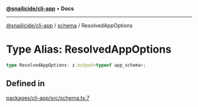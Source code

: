 [**@snailicide/cli-app**](../../../README.md) • **Docs**

---

[@snailicide/cli-app](../../../README.md) / [schema](../README.md) / ResolvedAppOptions

# Type Alias: ResolvedAppOptions

```ts
type ResolvedAppOptions: z.output<typeof app_schema>;
```

## Defined in

[packages/cli-app/src/schema.ts:7](https://github.com/gbtunney/snailicide-monorepo/blob/branch/packages/cli-app/src/schema.ts#L7)
